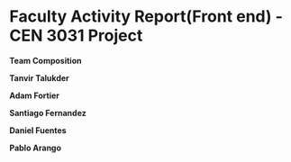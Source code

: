 Faculty Activity Report(Front end) - CEN 3031 Project
==========



<b>Team Composition<b>

Tanvir Talukder

Adam Fortier

Santiago Fernandez

Daniel Fuentes

Pablo Arango
  
